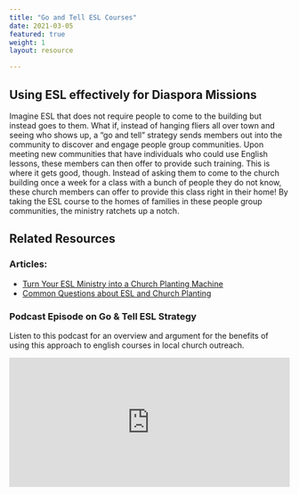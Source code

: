 ```yaml
---
title: "Go and Tell ESL Courses"
date: 2021-03-05
featured: true
weight: 1
layout: resource

---
```

## Using ESL effectively for Diaspora Missions
Imagine ESL that does not require people to come to the building but instead goes to them. What if, instead of hanging fliers all over town and seeing who shows up, a “go and tell” strategy sends members out into the community to discover and engage people group communities. Upon meeting new communities that have individuals who could use English lessons, these members can then offer to provide such training. This is where it gets good, though. Instead of asking them to come to the church building once a week for a class with a bunch of people they do not know, these church members can offer to provide this class right in their home! By taking the ESL course to the homes of families in these people group communities, the ministry ratchets up a notch.

## Related Resources

### Articles:
* [Turn Your ESL Ministry into a Church Planting Machine](https://keelancook.com/2015/12/11/turn-your-esl-ministry-into-a-church-planting-machine/)
* [Common Questions about ESL and Church Planting](https://keelancook.com/2018/05/10/common-questions-about-esl-and-church-planting/)

### Podcast Episode on Go & Tell ESL Strategy
Listen to this podcast for an overview and argument for the benefits of using this approach to english courses in local church outreach.

<iframe src="https://open.spotify.com/embed-podcast/episode/2naT435plkkj9mzN1dMuj0" width="100%" height="232" frameborder="0" allowtransparency="true" allow="encrypted-media"></iframe>
